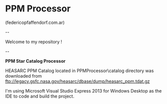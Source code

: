 # PPM Processor
(federicopfaffendorf.com.ar)

--

Welcome to my repository !

--

**PPM Star Catalog Processor**

HEASARC PPM Catalog located in PPMProcessor\catalog directory was downloaded from ftp://legacy.gsfc.nasa.gov/heasarc/dbase/dump/heasarc_ppm.tdat.gz 

I'm using Microsoft Visual Studio Express 2013 for Windows Desktop as the IDE to code and build the project.
